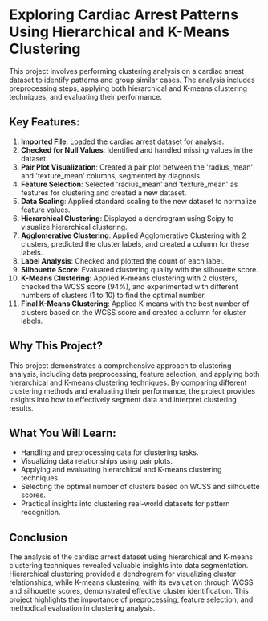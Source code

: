 # Exploring Cardiac Arrest Patterns Using Hierarchical and K-Means Clustering

This project involves performing clustering analysis on a cardiac arrest dataset to identify patterns and group similar cases. The analysis includes preprocessing steps, applying both hierarchical and K-means clustering techniques, and evaluating their performance.

## Key Features:

1. **Imported File**: Loaded the cardiac arrest dataset for analysis.
2. **Checked for Null Values**: Identified and handled missing values in the dataset.
3. **Pair Plot Visualization**: Created a pair plot between the 'radius_mean' and 'texture_mean' columns, segmented by diagnosis.
4. **Feature Selection**: Selected 'radius_mean' and 'texture_mean' as features for clustering and created a new dataset.
5. **Data Scaling**: Applied standard scaling to the new dataset to normalize feature values.
6. **Hierarchical Clustering**: Displayed a dendrogram using Scipy to visualize hierarchical clustering.
7. **Agglomerative Clustering**: Applied Agglomerative Clustering with 2 clusters, predicted the cluster labels, and created a column for these labels.
8. **Label Analysis**: Checked and plotted the count of each label.
9. **Silhouette Score**: Evaluated clustering quality with the silhouette score.
10. **K-Means Clustering**: Applied K-means clustering with 2 clusters, checked the WCSS score (94%), and experimented with different numbers of clusters (1 to 10) to find the optimal number.
11. **Final K-Means Clustering**: Applied K-means with the best number of clusters based on the WCSS score and created a column for cluster labels.

## Why This Project?

This project demonstrates a comprehensive approach to clustering analysis, including data preprocessing, feature selection, and applying both hierarchical and K-means clustering techniques. By comparing different clustering methods and evaluating their performance, the project provides insights into how to effectively segment data and interpret clustering results.

## What You Will Learn:

- Handling and preprocessing data for clustering tasks.
- Visualizing data relationships using pair plots.
- Applying and evaluating hierarchical and K-means clustering techniques.
- Selecting the optimal number of clusters based on WCSS and silhouette scores.
- Practical insights into clustering real-world datasets for pattern recognition.

## Conclusion

The analysis of the cardiac arrest dataset using hierarchical and K-means clustering techniques revealed valuable insights into data segmentation. Hierarchical clustering provided a dendrogram for visualizing cluster relationships, while K-means clustering, with its evaluation through WCSS and silhouette scores, demonstrated effective cluster identification. This project highlights the importance of preprocessing, feature selection, and methodical evaluation in clustering analysis.
